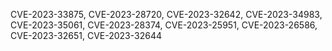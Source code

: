 CVE-2023-33875, CVE-2023-28720, CVE-2023-32642, CVE-2023-34983, CVE-2023-35061, CVE-2023-28374, CVE-2023-25951, CVE-2023-26586, CVE-2023-32651, CVE-2023-32644
